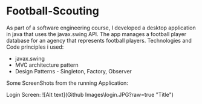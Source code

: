 # Football-Scouting

As part of a software engineering course, I developed a desktop application in java that uses the javax.swing API.
The app manages a football player database for an agency that represents football players.
Technologies and Code principles i used:
- javax.swing
- MVC architecture pattern
- Design Patterns - Singleton, Factory, Observer

Some ScreenShots from the running Application:

Login Screen:
![Alt text](Github Images\login.JPG?raw=true "Title")
